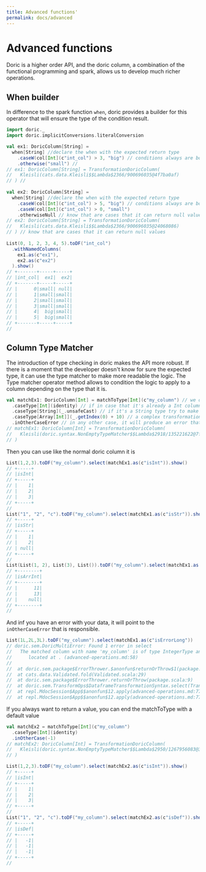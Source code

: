 ```yaml
---
title: Advanced functions'
permalink: docs/advanced
---
```

# Advanced functions
Doric is a higher order API, and the doric column, a combination of the functional programming and spark, allows us to develop much richer operations.

## When builder
In difference to the spark function `when`, doric provides a builder for this operator that will ensure the type of the condition result.

```scala
import doric._
import doric.implicitConversions.literalConversion

val ex1: DoricColumn[String] =
  when[String] //declare the when with the expected return type
    .caseW(col[Int](c"int_col") > 3, "big") // conditions always are boolean, and the return type is checked
    .otherwise("small") // 
// ex1: DoricColumn[String] = TransformationDoricColumn(
//   Kleisli(cats.data.Kleisli$$Lambda$2366/900696035@4f7ba0af)
// ) // 
  
val ex2: DoricColumn[String] =
  when[String] //declare the when with the expected return type
    .caseW(col[Int](c"int_col") > 5, "big") // conditions always are boolean, and the return type is checked
    .caseW(col[Int](c"int_col") > 0, "small")
    .otherwiseNull // know that are cases that it can return null values
// ex2: DoricColumn[String] = TransformationDoricColumn(
//   Kleisli(cats.data.Kleisli$$Lambda$2366/900696035@24068086)
// ) // know that are cases that it can return null values
  
List(0, 1, 2, 3, 4, 5).toDF("int_col")
  .withNamedColumns(
    ex1.as(c"ex1"),
    ex2.as(c"ex2")
  ).show()
// +-------+-----+-----+
// |int_col|  ex1|  ex2|
// +-------+-----+-----+
// |      0|small| null|
// |      1|small|small|
// |      2|small|small|
// |      3|small|small|
// |      4|  big|small|
// |      5|  big|small|
// +-------+-----+-----+
//
```

## Column Type Matcher
The introduction of type checking in doric makes the API more robust. If there is a moment that the developer doesn't know for sure the expected type, it can use the type matcher to make more readable the logic. The Type matcher operator method allows to condition the logic to apply to a column depending on the type that it is.
```scala
val matchEx1: DoricColumn[Int] = matchToType[Int](c"my_column") // we only know the name that must exist in the dataframe
  .caseType[Int](identity) // if in case that it's already a Int column, keep it as it is
  .caseType[String](_.unsafeCast) // if it's a String type try to make a unsafe cast
  .caseType[Array[Int]](_.getIndex(0) + 10) // a complex transformation in case it's an array of integers
  .inOtherCaseError // in any other case, it will produce an error that will be displayed as any other [doric errors](/docs/errors/)
// matchEx1: DoricColumn[Int] = TransformationDoricColumn(
//   Kleisli(doric.syntax.NonEmptyTypeMatcher$$Lambda$2918/135221622@7f77e065)
// )
```
Then you can use like the normal doric column it is
```scala
List(1,2,3).toDF("my_column").select(matchEx1.as(c"isInt")).show()
// +-----+
// |isInt|
// +-----+
// |    1|
// |    2|
// |    3|
// +-----+
// 
List("1", "2", "c").toDF("my_column").select(matchEx1.as(c"isStr")).show()
// +-----+
// |isStr|
// +-----+
// |    1|
// |    2|
// | null|
// +-----+
// 
List(List(1, 2), List(3), List()).toDF("my_column").select(matchEx1.as(c"isArrInt")).show()
// +--------+
// |isArrInt|
// +--------+
// |      11|
// |      13|
// |    null|
// +--------+
//
```
And inf you have an error with your data, it will point to the `inOtherCaseError` that is responsible.
```scala
List(1L,2L,3L).toDF("my_column").select(matchEx1.as(c"isErrorLong"))
// doric.sem.DoricMultiError: Found 1 error in select
//   The matched column with name 'my_column' is of type IntegerType and it was expected to be one of [ArrayType(IntegerType,true), StringType, IntegerType]
//   	located at . (advanced-operations.md:58)
// 
// 	at doric.sem.package$ErrorThrower.$anonfun$returnOrThrow$1(package.scala:9)
// 	at cats.data.Validated.fold(Validated.scala:29)
// 	at doric.sem.package$ErrorThrower.returnOrThrow(package.scala:9)
// 	at doric.sem.TransformOps$DataframeTransformationSyntax.select(TransformOps.scala:137)
// 	at repl.MdocSession$App$$anonfun$12.apply(advanced-operations.md:77)
// 	at repl.MdocSession$App$$anonfun$12.apply(advanced-operations.md:77)
```
If you always want to return a value, you can end the matchToType with a default value
```scala
val matchEx2 = matchToType[Int](c"my_column")
  .caseType[Int](identity)
  .inOtherCase(-1)
// matchEx2: DoricColumn[Int] = TransformationDoricColumn(
//   Kleisli(doric.syntax.NonEmptyTypeMatcher$$Lambda$2950/1267956083@3b66ac74)
// )
```
```scala
List(1,2,3).toDF("my_column").select(matchEx2.as(c"isInt")).show()
// +-----+
// |isInt|
// +-----+
// |    1|
// |    2|
// |    3|
// +-----+
// 
List("1", "2", "c").toDF("my_column").select(matchEx2.as(c"isDef")).show()
// +-----+
// |isDef|
// +-----+
// |   -1|
// |   -1|
// |   -1|
// +-----+
//
```
